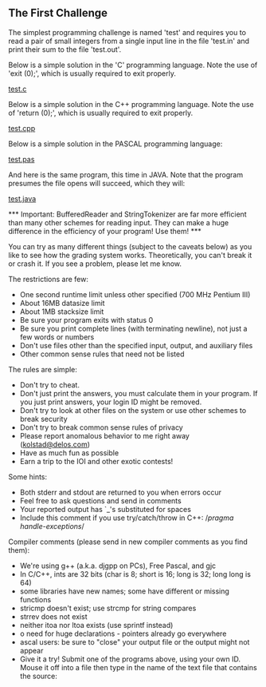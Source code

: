 ## The First Challenge

The simplest programming challenge is named 'test' and requires you to read a pair of small integers from a single input line in the file 'test.in' and print their sum to the file 'test.out'.

Below is a simple solution in the 'C' programming language. Note the use of 'exit (0);', which is usually required to exit properly.

[test.c](/1.1/111-test/test.c)

Below is a simple solution in the C++ programming language. Note the use of 'return (0);', which is usually required to exit properly.

[test.cpp](/1.1/111-test/test.cpp)

Below is a simple solution in the PASCAL programming language:

[test.pas](1.1/111-test/test.pas)

And here is the same program, this time in JAVA. Note that the program presumes the file opens will succeed, which they will:

[test.java](1.1/111-test/test.java)

*** Important: BufferedReader and StringTokenizer are far more efficient than many other schemes for reading input. They can make a huge difference in the efficiency of your program! Use them! ***

You can try as many different things (subject to the caveats below) as you like to see how the grading system works. Theoretically, you can't break it or crash it. If you see a problem, please let me know.

The restrictions are few:

* One second runtime limit unless other specified (700 MHz Pentium III)
* About 16MB datasize limit
* About 1MB stacksize limit
* Be sure your program exits with status 0
* Be sure you print complete lines (with terminating newline), not just a few words or numbers
* Don't use files other than the specified input, output, and auxiliary files
* Other common sense rules that need not be listed

The rules are simple:

* Don't try to cheat.
* Don't just print the answers, you must calculate them in your program. If you just print answers, your login ID might be removed.
* Don't try to look at other files on the system or use other schemes to break security
* Don't try to break common sense rules of privacy
* Please report anomalous behavior to me right away (<kolstad@delos.com>)
* Have as much fun as possible
* Earn a trip to the IOI and other exotic contests!

Some hints:

* Both stderr and stdout are returned to you when errors occur
* Feel free to ask questions and send in comments
* Your reported output has `_'s substituted for spaces
* Include this comment if you use try/catch/throw in C++: /*pragma handle-exceptions*/

Compiler comments (please send in new compiler comments as you find them):

* We're using g++ (a.k.a. djgpp on PCs), Free Pascal, and gjc
* In C/C++, ints are 32 bits (char is 8; short is 16; long is 32; long long is 64)
* some libraries have new names; some have different or missing functions
* stricmp doesn't exist; use strcmp for string compares
* strrev does not exist
* neither itoa nor ltoa exists (use sprintf instead)
* o need for huge declarations - pointers already go everywhere
* ascal users: be sure to "close" your output file or the output might not appear
* Give it a try! Submit one of the programs above, using your own ID. Mouse it off into a file then type in the name of the text file that contains the source:

